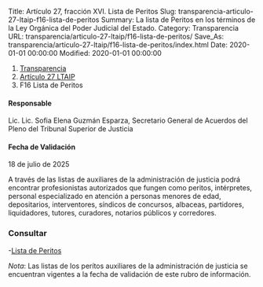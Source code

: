 Title: Artículo 27, fracción XVI. Lista de Peritos
Slug: transparencia-articulo-27-ltaip-f16-lista-de-peritos
Summary: La lista de Peritos en los términos de la Ley Orgánica del Poder Judicial del Estado.
Category: Transparencia
URL: transparencia/articulo-27-ltaip/f16-lista-de-peritos/
Save_As: transparencia/articulo-27-ltaip/f16-lista-de-peritos/index.html
Date: 2020-01-01 00:00:00
Modified: 2020-01-01 00:00:00


<nav aria-label="breadcrumb">
<ol class="breadcrumb">
<li class="breadcrumb-item"><a href="../../">Transparencia</a></li>
<li class="breadcrumb-item"><a href="../">Artículo 27 LTAIP</a></li>
<li class="breadcrumb-item active" aria-current="page">F16 Lista de Peritos</li>
</ol>
</nav>



#### Responsable

Lic. Lic. Sofia Elena Guzmán Esparza, Secretario General de Acuerdos del Pleno del Tribunal Superior de Justicia


#### Fecha de Validación

18 de julio de 2025


A través de las listas de auxiliares de la administración de justicia podrá encontrar profesionistas autorizados que fungen como peritos, intérpretes, personal especializado en atención a personas menores de edad, depositarios, interventores, síndicos de concursos, albaceas, partidores, liquidadores, tutores, curadores, notarios públicos y corredores.


### Consultar
-[Lista de Peritos](https://www.pjecz.gob.mx/consultas/peritos/#gsc.tab=0)
 
 
 *Nota*: Las listas de los perítos auxiliares de la administración de justicia se encuentran vigentes a la fecha de validación de este rubro de información.
